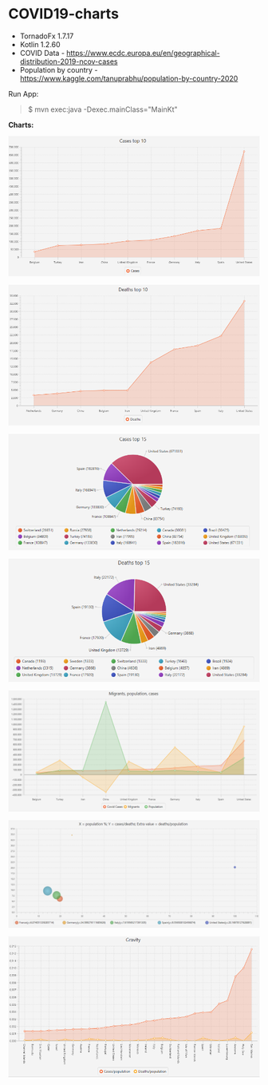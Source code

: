 # COVID19-charts

- TornadoFx 1.7.17
- Kotlin 1.2.60
- COVID Data - https://www.ecdc.europa.eu/en/geographical-distribution-2019-ncov-cases
- Population by country - https://www.kaggle.com/tanuprabhu/population-by-country-2020

Run App: 
>$ mvn exec:java -Dexec.mainClass="MainKt"

**Charts:**

![](images/c10.png)

![](images/d.png)

![](images/c15.png)

![](images/d15.png)

![](images/mpc.png)

![](images/pcd.png)

![](images/g.png)
